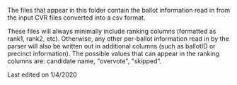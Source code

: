 The files that appear in this folder contain the ballot information read in from the input CVR files converted into a csv format.

These files will always minimally include ranking columns (formatted as rank1, rank2, etc). Otherwise, any other per-ballot information read in by the parser will also be written out in additional columns (such as ballotID or precinct information). The possible values that can appear in the ranking columns are: candidate name, "overvote", "skipped".

Last edited on 1/4/2020
